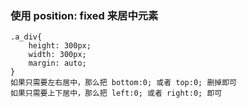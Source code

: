 ### 使用 position: fixed 来居中元素
```
.a_div{
    height: 300px;
    width: 300px;
    margin: auto;
}
如果只需要左右居中，那么把 bottom:0; 或者 top:0; 删掉即可
如果只需要上下居中，那么把 left:0; 或者 right:0; 即可
```